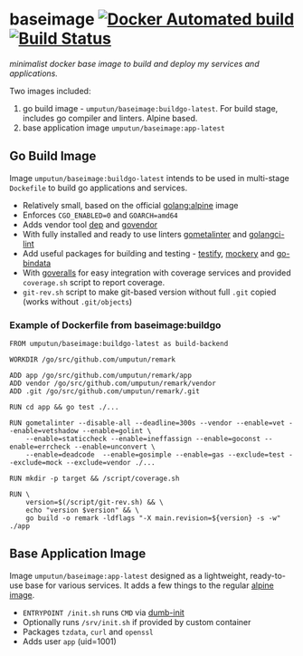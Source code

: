 # baseimage [![Docker Automated build](https://img.shields.io/docker/automated/jrottenberg/ffmpeg.svg)](https://hub.docker.com/r/umputun/baseimage/) [![Build Status](https://travis-ci.org/umputun/baseimage.svg?branch=master)](https://travis-ci.org/umputun/baseimage)

_minimalist docker base image to build and deploy my services and applications._

Two images included:

1. go build image - `umputun/baseimage:buildgo-latest`. For build stage, includes go compiler and linters. Alpine based.
2. base application image `umputun/baseimage:app-latest`

## Go Build Image

Image `umputun/baseimage:buildgo-latest` intends to be used in multi-stage `Dockefile` to build go applications and services.

* Relatively small, based on the official [golang:alpine](https://hub.docker.com/_/golang/) image
* Enforces `CGO_ENABLED=0` and `GOARCH=amd64`
* Adds vendor tool [dep](https://github.com/golang/dep) and [govendor](https://github.com/kardianos/govendor)
* With fully installed and ready to use linters [gometalinter](https://github.com/alecthomas/gometalinter) and [golangci-lint](https://github.com/golangci/golangci-lint)
* Add useful packages for building and testing - [testify](https://github.com/stretchr/testify), [mockery](https://github.com/vektra/mockery) and [go-bindata](https://github.com/jteeuwen/go-bindata)
* With [goveralls](https://github.com/mattn/goveralls) for easy integration with coverage services and provided `coverage.sh` script to report coverage.
* `git-rev.sh` script to make git-based version without full `.git` copied (works without `.git/objects`)

### Example of Dockerfile from baseimage:buildgo 

```docker
FROM umputun/baseimage:buildgo-latest as build-backend

WORKDIR /go/src/github.com/umputun/remark

ADD app /go/src/github.com/umputun/remark/app
ADD vendor /go/src/github.com/umputun/remark/vendor
ADD .git /go/src/github.com/umputun/remark/.git

RUN cd app && go test ./...

RUN gometalinter --disable-all --deadline=300s --vendor --enable=vet --enable=vetshadow --enable=golint \
    --enable=staticcheck --enable=ineffassign --enable=goconst --enable=errcheck --enable=unconvert \
    --enable=deadcode  --enable=gosimple --enable=gas --exclude=test --exclude=mock --exclude=vendor ./...

RUN mkdir -p target && /script/coverage.sh

RUN \
    version=$(/script/git-rev.sh) && \
    echo "version $version" && \  
    go build -o remark -ldflags "-X main.revision=${version} -s -w" ./app
```

## Base Application Image

Image `umputun/baseimage:app-latest` designed as a lightweight, ready-to-use base for various services. It adds a few things to the regular [alpine image](https://hub.docker.com/_/alpine/).

* `ENTRYPOINT /init.sh` runs `CMD` via [dumb-init](https://github.com/Yelp/dumb-init/)
* Optionally runs `/srv/init.sh` if provided by custom container
* Packages `tzdata`, `curl` and `openssl`
* Adds user `app` (uid=1001)
